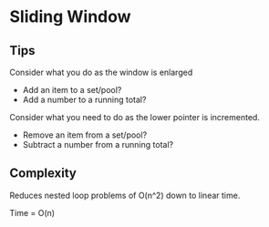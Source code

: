 # Sliding Window

## Tips

Consider what you do as the window is enlarged

* Add an item to a set/pool?
* Add a number to a running total?

Consider what you need to do as the lower pointer is incremented.

* Remove an item from a set/pool?
* Subtract a number from a running total?


## Complexity

Reduces nested loop problems of O(n^2) down to linear time.

Time = O(n)
